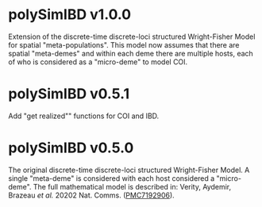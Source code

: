 # polySimIBD v1.0.0
Extension of the discrete-time discrete-loci structured Wright-Fisher Model for spatial "meta-populations". This model now assumes that there are spatial "meta-demes" and within each deme there are multiple hosts, each of who is considered as a "micro-deme" to model COI.


# polySimIBD v0.5.1
Add "get realized"" functions for COI and IBD. 

# polySimIBD v0.5.0
The original discrete-time discrete-loci structured Wright-Fisher Model. A single "meta-deme" is considered with each host considered a "micro-deme".
The full mathematical model is described in: Verity, Aydemir, Brazeau _et al._ 20202 Nat. Comms. ([PMC7192906](https://pubmed.ncbi.nlm.nih.gov/32355199/)).
